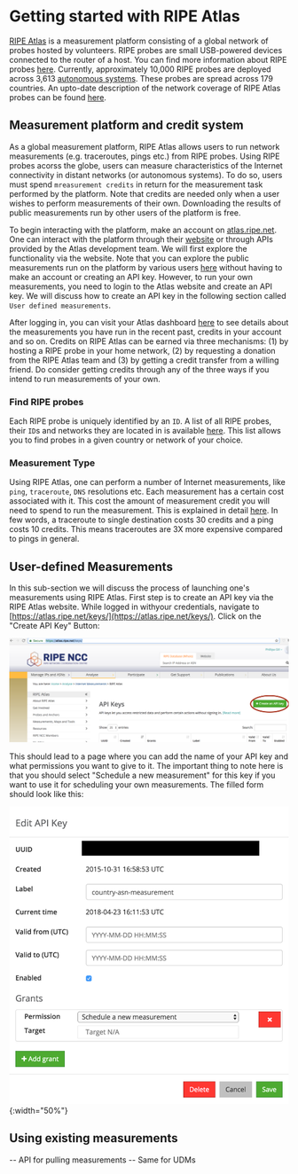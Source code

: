 # Getting started with RIPE Atlas
[RIPE Atlas](https://atlas.ripe.net/) is a measurement platform consisting of a global network of probes hosted by volunteers. RIPE probes are small USB-powered devices connected to the router of a host. You can find more information about RIPE probes [here](https://atlas.ripe.net/about/probes/). Currently, approximately 10,000 RIPE probes are deployed across 3,613 [autonomous systems](https://en.wikipedia.org/wiki/Autonomous_system_(Internet)). These probes are spread across 179 countries. An upto-date description of the network coverage of RIPE Atlas probes can be found [here](https://atlas.ripe.net/results/maps/network-coverage/).

## Measurement platform and credit system
As a global measurement platform, RIPE Atlas allows users to run network measurements (e.g. traceroutes, pings etc.) from RIPE probes. Using RIPE probes acorss the globe, users can measure characteristics of the Internet connectivity in distant networks (or autonomous systems). To do so, users must spend `mreasurement credits` in return for the measurement task performed by the platform. Note that credits are needed only when a user wishes to perform measurements of their own. Downloading the results of public measurements run by other users of the platform is free.

To begin interacting with the platform, make an account on [atlas.ripe.net](atlas.ripe.net). One can interact with the platform through their [website](https://atlas.ripe.net/) or through APIs provided by the Atlas development team. We will first explore the functionality via the website. Note that you can explore the public measurements run on the platform by various users [here](https://atlas.ripe.net/measurements/) without having to make an account or creating an API key. However, to run your own measurements, you need to login to the Atlas website and create an API key. We will discuss how to create an API key in the following section called `User defined measurements`.

After logging in, you can visit your Atlas dashboard [here](https://atlas.ripe.net/my/) to see details about the measurements you have run in the recent past, credits in your account and so on. Credits on RIPE Atlas can be earned via three mechanisms: (1) by hosting a RIPE probe in your home network, (2) by requesting a donation from the RIPE Atlas team and (3) by getting a credit transfer from a willing friend. Do consider getting credits through any of the three ways if you intend to run measurements of your own.

### Find RIPE probes
Each RIPE probe is uniquely identified by an `ID`. A list of all RIPE probes, their `ID`s and networks they are located in is available [here](https://atlas.ripe.net/probes/). This list allows you to find probes in a given country or network of your choice.

### Measurement Type
Using RIPE Atlas, one can perform a number of Internet measurements, like `ping`, `traceroute`, `DNS` resolutions etc. Each measurement has a certain cost associated with it. This cost the amount of measurement credit you will need to spend to run the measurement. This is explained in detail [here](https://atlas.ripe.net/docs/credits/). In few words, a traceroute to single destination costs 30 credits and a ping costs 10 credits. This means traceroutes are 3X more expensive compared to pings in general.

## User-defined Measurements
In this sub-section we will discuss the process of launching one's measurements using RIPE Atlas. First step is to create an API key via the RIPE Atlas website. While logged in withyour credentials, navigate to [https://atlas.ripe.net/keys/](https://atlas.ripe.net/keys/). Click on the "Create API Key" Button:

![alt text](https://github.com/racheesingh/ripe-atlas-starter/blob/master/api-create-key.png "create api key")

This should lead to a page where you can add the name of your API key and what permissions you want to give to it. The important thing to note here is that you should select "Schedule a new measurement" for this key if you want to use it for scheduling your own measurements. The filled form should look like this:

![alt text](https://github.com/racheesingh/ripe-atlas-starter/blob/master/add-api-key.png "add api key"){:width="50%"}


## Using existing measurements
-- API for pulling measurements
-- Same for UDMs

